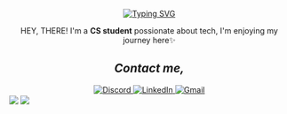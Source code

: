 <!-- Typing Animation -->
<div align="center">
  
[![Typing SVG](https://readme-typing-svg.herokuapp.com?font=Fira+Code&pause=1000&color=8A2BE2&width=300&lines=Hi+There!+--->;Welcome+to+my+GitHub)](https://git.io/typing-svg)
</div>

<p align="center">HEY, THERE! I'm a <strong>CS student</strong> possionate about tech, I'm enjoying my journey here✨</p>

<h2 align="center"><i>Contact me,</i></h2>
<div align="center">
  <!-- Instagram
  <a href="https://www.instagram.com/yourusername" target="_blank" rel="noopener noreferrer">
    <img src="https://img.shields.io/badge/Instagram-E4405F?style=for-the-badge&logo=instagram&logoColor=white" alt="Instagram">
  </a> -->
  
  <!-- Discord -->
  <a href="https://discordapp.com/users/yourid" target="_blank" rel="noopener noreferrer">
    <img src="https://img.shields.io/badge/Discord-5865F2?style=for-the-badge&logo=discord&logoColor=white" alt="Discord">
  </a>
  
  <!-- LinkedIn -->
  <a href="https://www.linkedin.com/in/yourprofile" target="_blank" rel="noopener noreferrer">
    <img src="https://img.shields.io/badge/LinkedIn-0A66C2?style=for-the-badge&logo=linkedin&logoColor=white" alt="LinkedIn">
  </a>
  
  <!-- Gmail -->
  <a href="mailto:your@gmail.com" target="_blank" rel="noopener noreferrer">
    <img src="https://img.shields.io/badge/Gmail-EA4335?style=for-the-badge&logo=gmail&logoColor=white" alt="Gmail">
  </a>
</div>

<img align="center" src="https://github.com/user-attachments/assets/2a172b8b-f388-43d9-93aa-1b9161cbecfa" />
<img align="center" src="https://github.com/user-attachments/assets/8754b58c-e16b-4adc-96ab-c237e8189e64" />
